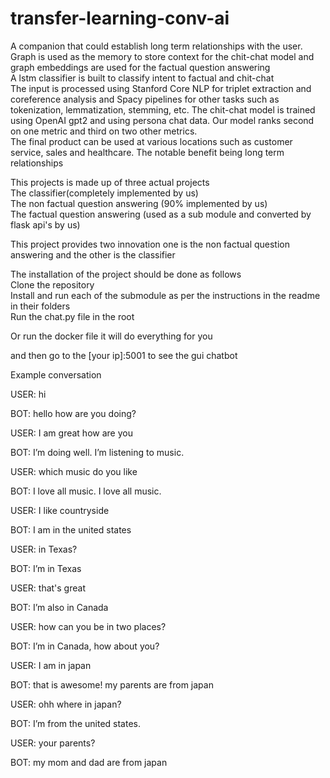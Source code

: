 # transfer-learning-conv-ai
A companion that could establish long term relationships with the user.<br>
Graph is used as the memory to store context for the chit-chat model and graph embeddings are used for the factual question answering<br>
A lstm classifier is built to classify intent to factual and chit-chat<br>
The input is processed using Stanford Core NLP for triplet extraction and coreference analysis and Spacy pipelines for other tasks such as tokenization, lemmatization, stemming, etc. The chit-chat model is trained using OpenAI gpt2 and using persona chat data. Our model ranks second on one metric and third on two other metrics.<br>
The final product can be used at various locations such as customer service, sales and healthcare. The notable benefit being long term relationships<br>


This projects is made up of three actual projects<br>
The classifier(completely implemented by us)<br>
The non factual question answering (90% implemented by us)<br>
The factual question answering (used as a sub module and converted by flask api's by us)<br>

This project provides two innovation one is the non factual question answering and the other is the classifier<br>

The installation of the project should be done as follows<br>
Clone the repository<br>
Install and run each of the submodule as per the instructions in the readme in their folders<br>
Run the chat.py file in the root<br>


Or run the docker file it will do everything for you

and then go to the [your ip]:5001 to see the gui chatbot

Example conversation

USER: hi

BOT: hello how are you doing?

USER: I am great how are you

BOT: I’m doing well. I’m listening to music.

USER: which music do you like

BOT: I love all music. I love all music.

USER: I like countryside

BOT: I am in the united states

USER: in Texas?

BOT: I’m in Texas

USER: that's great

BOT: I’m also in Canada

USER: how can you be in two places?

BOT: I’m in Canada, how about you?

USER: I am in japan

BOT: that is awesome! my parents are from japan

USER: ohh where in japan?

BOT: I’m from the united states.

USER: your parents?

BOT: my mom and dad are from japan


